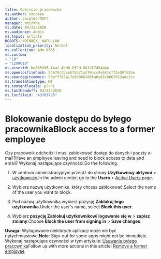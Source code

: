 ```yaml
---
title: Odejście pracownika
ms.author: cmcatee
author: cmcatee-MSFT
manager: mnirkhe
ms.date: 04/21/2020
ms.audience: Admin
ms.topic: article
ROBOTS: NOINDEX, NOFOLLOW
localization_priority: Normal
ms.collection: Adm_O365
ms.custom:
- "18"
- "1200010"
ms.assetid: ba665d35-f4af-4bd0-b52d-841df7454d4b
ms.openlocfilehash: 54b7dc2cceb75b71ad70bcc4e681cff2e68f61be
ms.sourcegitcommit: 55eff703a17e500681d8fa6a87eb067019ade3cc
ms.translationtype: MT
ms.contentlocale: pl-PL
ms.lasthandoff: 04/22/2020
ms.locfileid: "43703725"
---
```

# <a name="block-access-to-a-former-employee"></a><span data-ttu-id="d5f00-102">Blokowanie dostępu do byłego pracownika</span><span class="sxs-lookup"><span data-stu-id="d5f00-102">Block access to a former employee</span></span>

<span data-ttu-id="d5f00-103">Czy pracownik odchodzi i musi zablokować dostęp do danych i poczty e-mail?</span><span class="sxs-lookup"><span data-stu-id="d5f00-103">Have an employee leaving and need to block access to data and email?</span></span> <span data-ttu-id="d5f00-104">Wykonaj następujące czynności.</span><span class="sxs-lookup"><span data-stu-id="d5f00-104">Do the following.</span></span>
  
1. <span data-ttu-id="d5f00-105">W centrum administracyjnym przejdź do strony **Użytkownicy aktywni** \> [użytkownicy.](https://go.microsoft.com/fwlink/p/?linkid=834822)</span><span class="sxs-lookup"><span data-stu-id="d5f00-105">In the admin center, go to the **Users** \> [Active Users](https://go.microsoft.com/fwlink/p/?linkid=834822) page.</span></span>

2. <span data-ttu-id="d5f00-106">Wybierz nazwę użytkownika, który chcesz zablokować.</span><span class="sxs-lookup"><span data-stu-id="d5f00-106">Select the name of the user you want to block.</span></span>

3. <span data-ttu-id="d5f00-107">Pod nazwą użytkownika wybierz pozycję **Zablokuj tego użytkownika**.</span><span class="sxs-lookup"><span data-stu-id="d5f00-107">Under the user's name, select **Block this user**.</span></span>

4. <span data-ttu-id="d5f00-108">Wybierz **pozycję Zablokuj użytkownikowi logowanie się w** \> **zapisz zmiany**.</span><span class="sxs-lookup"><span data-stu-id="d5f00-108">Choose **Block the user from signing in** \> **Save changes**.</span></span>

<span data-ttu-id="d5f00-109">**Uwaga:** Wylogowanie niektórych aplikacji może nie być natychmiastowe.</span><span class="sxs-lookup"><span data-stu-id="d5f00-109">**Note**: Sign-out for some apps might not be immediate.</span></span> <span data-ttu-id="d5f00-110">Wykonaj następujące czynności w tym artykule: [Usuwanie byłego pracownika](https://docs.microsoft.com/office365/admin/add-users/remove-former-employee)</span><span class="sxs-lookup"><span data-stu-id="d5f00-110">Follow up with more actions in this article: [Remove a former employee](https://docs.microsoft.com/office365/admin/add-users/remove-former-employee)</span></span>